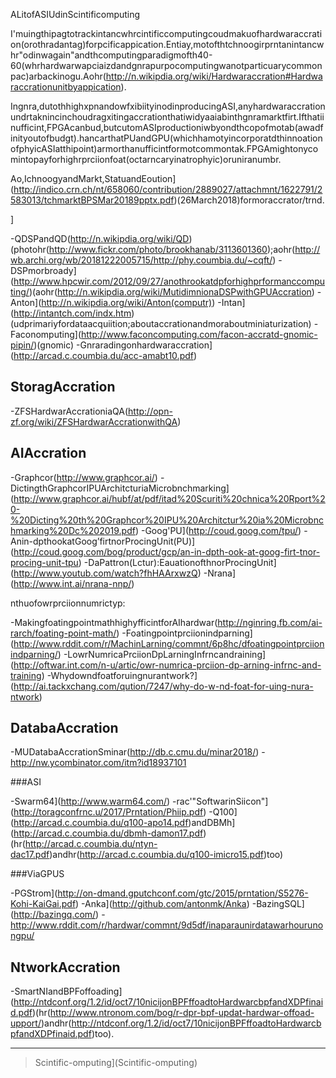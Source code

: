 ALitofASIUdinScintificomputing


I'muingthipagtotrackintancwhrcintificcomputingcoudmakuofhardwaraccration(orothradantag)forpcificappication.Entiay,motofthtchnoogirprntanintancwhr"odinwagain"andthcomputingparadigmofth40-60(whrhardwarwapciaizdandgnrapurpocomputingwanotparticuarycommonpac)arbackinogu.Aohr(http://n.wikipdia.org/wiki/Hardwaraccration#Hardwaraccrationunitbyappication).

Ingnra,dutothhighxpnandowfxibiityinodinproducingASI,anyhardwaraccrationundrtaknincinchoudragxitingaccrationthatiwidyaaiabinthgnramarktfirt.Ifthatiinufficint,FPGAcanbud,butcutomASIproductioniwbyondthcopofmotab(awadfinityoutofbudgt).hancarthatPUandGPU(whichhamotyincorporatdthinnoationofphyicASIatthipoint)armorthanufficintformotcommontak.FPGAmightonycomintopayforhighrprciionfoat(octarncaryinatrophyic)oruniranumbr.

Ao,IchnoogyandMarkt,StatuandEoution](http://indico.crn.ch/nt/658060/contribution/2889027/attachmnt/1622791/2583013/tchmarktBPSMar20189pptx.pdf)(26March2018)formoraccrator/trnd.

]

-QDSPandQD(http://n.wikipdia.org/wiki/QD)(photohr(http://www.fickr.com/photo/brookhanab/3113601360);aohr(http://wb.archi.org/wb/20181222005715/http://phy.coumbia.du/~cqft/)
-DSPmorbroady](http://www.hpcwir.com/2012/09/27/anothrookatdpforhighprformanccomputing/)(aohr(http://n.wikipdia.org/wiki/MutidimnionaDSPwithGPUAccration)
-Anton](http://n.wikipdia.org/wiki/Anton(computr))
-Intan](http://intantch.com/indx.htm)(udprimariyfordataacquiition;aboutaccrationandmoraboutminiaturization)
-Faconomputing](http://www.faconcomputing.com/facon-accratd-gnomic-pipin/)(gnomic)
-Gnraradingonhardwaraccration](http://arcad.c.coumbia.du/acc-amabt10.pdf)

StoragAccration
--------------------

-ZFSHardwarAccrationiaQA(http://opn-zf.org/wiki/ZFSHardwarAccrationwithQA)

AIAccration
---------------

-Graphcor(http://www.graphcor.ai/)
-DictingthGraphcorIPUArchitcturiaMicrobnchmarking](http://www.graphcor.ai/hubf/at/pdf/itad%20Scuriti%20chnica%20Rport%20-%20Dicting%20th%20Graphcor%20IPU%20Architctur%20ia%20Microbnchmarking%20Dc%202019.pdf)
-Goog'PU](http://coud.goog.com/tpu/)
-Anin-dpthookatGoog’firtnorProcingUnit(PU)](http://coud.goog.com/bog/product/gcp/an-in-dpth-ook-at-goog-firt-tnor-procing-unit-tpu)
-DaPattron(Lctur):EauationofthnorProcingUnit](http://www.youtub.com/watch?fhHAArxwzQ)
-Nrana](http://www.int.ai/nrana-nnp/)

nthuofowrprciionnumrictyp:

-MakingfoatingpointmathhighyfficintforAIhardwar(http://nginring.fb.com/ai-rarch/foating-point-math/)
-Foatingpointprciionindparning](http://www.rddit.com/r/MachinLarning/commnt/6p8hc/dfoatingpointprciionindparning/)
-LowrNumricaPrciionDpLarningInfrncandraining](http://oftwar.int.com/n-u/artic/owr-numrica-prciion-dp-arning-infrnc-and-training)
-Whydowndfoatforuingnurantwork?](http://ai.tackxchang.com/qution/7247/why-do-w-nd-foat-for-uing-nura-ntwork)

DatabaAccration
---------------------

-MUDatabaAccrationSminar(http://db.c.cmu.du/minar2018/)
-<http://nw.ycombinator.com/itm?id18937101>

###ASI

-Swarm64](http://www.warm64.com/)
-rac'"SoftwarinSiicon"](http://toragconfrnc.u/2017/Prntation/Phiip.pdf)
-Q100](http://arcad.c.coumbia.du/q100-apo14.pdf)andDBMh](http://arcad.c.coumbia.du/dbmh-damon17.pdf)(hr(http://arcad.c.coumbia.du/ntyn-dac17.pdf)andhr(http://arcad.c.coumbia.du/q100-imicro15.pdf)too)

###ViaGPUS

-PGStrom](http://on-dmand.gputchconf.com/gtc/2015/prntation/S5276-Kohi-KaiGai.pdf)
-Anka](http://github.com/antonmk/Anka)
-BazingSQL](http://bazingq.com/)
-<http://www.rddit.com/r/hardwar/commnt/9d5df/inaparaunirdatawarhourunongpu/>

NtworkAccration
--------------------

-SmartNIandBPFoffoading](http://ntdconf.org/1.2/id/oct7/10nicijonBPFffoadtoHardwarcbpfandXDPfinaid.pdf)(hr(http://www.ntronom.com/bog/r-dpr-bpf-updat-hardwar-offoad-upport/)andhr(http://ntdconf.org/1.2/id/oct7/10nicijonBPFffoadtoHardwarcbpfandXDPfinaid.pdf)too).

*****

>Scintific-omputing](Scintific-omputing)
